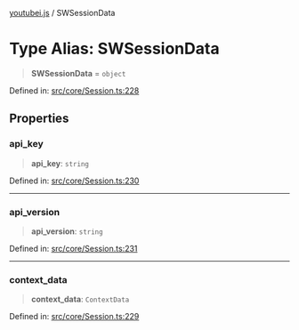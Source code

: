 [youtubei.js](../README.md) / SWSessionData

# Type Alias: SWSessionData

> **SWSessionData** = `object`

Defined in: [src/core/Session.ts:228](https://github.com/LuanRT/YouTube.js/blob/41b810629b3dc2bbebfa322c0c452c3f7303e993/src/core/Session.ts#L228)

## Properties

### api\_key

> **api\_key**: `string`

Defined in: [src/core/Session.ts:230](https://github.com/LuanRT/YouTube.js/blob/41b810629b3dc2bbebfa322c0c452c3f7303e993/src/core/Session.ts#L230)

***

### api\_version

> **api\_version**: `string`

Defined in: [src/core/Session.ts:231](https://github.com/LuanRT/YouTube.js/blob/41b810629b3dc2bbebfa322c0c452c3f7303e993/src/core/Session.ts#L231)

***

### context\_data

> **context\_data**: `ContextData`

Defined in: [src/core/Session.ts:229](https://github.com/LuanRT/YouTube.js/blob/41b810629b3dc2bbebfa322c0c452c3f7303e993/src/core/Session.ts#L229)
